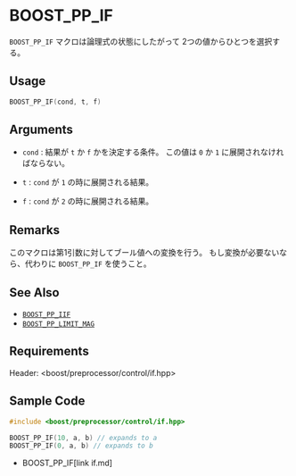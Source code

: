 # BOOST_PP_IF

`BOOST_PP_IF` マクロは論理式の状態にしたがって 2つの値からひとつを選択する。

## Usage

```cpp
BOOST_PP_IF(cond, t, f)
```

## Arguments

- `cond` :
	結果が `t` か `f` かを決定する条件。
	この値は `0` か `1` に展開されなければならない。

- `t` :
	`cond` が `1` の時に展開される結果。

- `f` :
	`cond` が `2` の時に展開される結果。

## Remarks

このマクロは第1引数に対してブール値への変換を行う。
もし変換が必要ないなら、代わりに `BOOST_PP_IF` を使うこと。

## See Also

- [`BOOST_PP_IIF`](iif.md)
- [`BOOST_PP_LIMIT_MAG`](limit_mag.md)

## Requirements

Header: &lt;boost/preprocessor/control/if.hpp&gt;

## Sample Code

```cpp
#include <boost/preprocessor/control/if.hpp>

BOOST_PP_IF(10, a, b) // expands to a
BOOST_PP_IF(0, a, b) // expands to b
```
* BOOST_PP_IF[link if.md]

